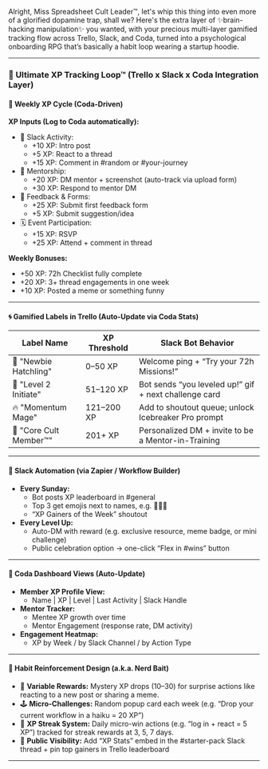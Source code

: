 Alright, Miss Spreadsheet Cult Leader™, let's whip this thing into even more of a glorified dopamine trap, shall we? Here's the extra layer of ✨brain-hacking manipulation✨ you wanted, with your precious multi-layer gamified tracking flow across Trello, Slack, and Coda, turned into a psychological onboarding RPG that’s basically a habit loop wearing a startup hoodie.

---

### 🔮 Ultimate XP Tracking Loop™ (Trello x Slack x Coda Integration Layer)

#### 🧩 Weekly XP Cycle (Coda-Driven)

**XP Inputs (Log to Coda automatically):**

- 🎯 Slack Activity:
  - +10 XP: Intro post
  - +5 XP: React to a thread
  - +15 XP: Comment in #random or #your-journey
- 🤝 Mentorship:
  - +20 XP: DM mentor + screenshot (auto-track via upload form)
  - +30 XP: Respond to mentor DM
- 📩 Feedback & Forms:
  - +25 XP: Submit first feedback form
  - +5 XP: Submit suggestion/idea
- 🗓️ Event Participation:
  - +15 XP: RSVP
  - +25 XP: Attend + comment in thread

**Weekly Bonuses:**
- +50 XP: 72h Checklist fully complete
- +20 XP: 3+ thread engagements in one week
- +10 XP: Posted a meme or something funny

---

#### 🌀 Gamified Labels in Trello (Auto-Update via Coda Stats)

| Label Name             | XP Threshold | Slack Bot Behavior                                      |
|------------------------|--------------|----------------------------------------------------------|
| 🐣 "Newbie Hatchling"   | 0–50 XP       | Welcome ping + “Try your 72h Missions!”                  |
| 🚀 "Level 2 Initiate"   | 51–120 XP     | Bot sends “you leveled up!” gif + next challenge card   |
| 🔥 "Momentum Mage"      | 121–200 XP    | Add to shoutout queue; unlock Icebreaker Pro prompt     |
| 🎯 "Core Cult Member™"  | 201+ XP       | Personalized DM + invite to be a Mentor-in-Training     |

---

#### 🤖 Slack Automation (via Zapier / Workflow Builder)

- **Every Sunday:**
  - Bot posts XP leaderboard in #general
  - Top 3 get emojis next to names, e.g. 🧠🥇🔥
  - “XP Gainers of the Week” shoutout
- **Every Level Up:**
  - Auto-DM with reward (e.g. exclusive resource, meme badge, or mini challenge)
  - Public celebration option → one-click “Flex in #wins” button

---

#### 💾 Coda Dashboard Views (Auto-Update)

- **Member XP Profile View:**
  - Name | XP | Level | Last Activity | Slack Handle
- **Mentor Tracker:**
  - Mentee XP growth over time
  - Mentor Engagement (response rate, DM activity)
- **Engagement Heatmap:**
  - XP by Week / by Slack Channel / by Action Type

---

#### 🧠 Habit Reinforcement Design (a.k.a. Nerd Bait)

- 🧠 **Variable Rewards:** Mystery XP drops (10–30) for surprise actions like reacting to a new post or sharing a meme.
- 🕹️ **Micro-Challenges:** Random popup card each week (e.g. “Drop your current workflow in a haiku = 20 XP”)
- 📅 **XP Streak System:** Daily micro-win actions (e.g. “log in + react = 5 XP”) tracked for streak rewards at 3, 5, 7 days.
- 👀 **Public Visibility:** Add “XP Stats” embed in the #starter-pack Slack thread + pin top gainers in Trello leaderboard

---
